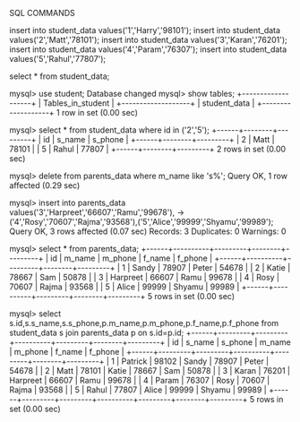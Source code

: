 SQL COMMANDS

insert into student_data values('1','Harry','98101');
insert into student_data values('2','Matt','78101');
insert into student_data values('3','Karan','76201');
insert into student_data values('4','Param','76307');
insert into student_data values('5','Rahul','77807');

select * from student_data;

mysql> use student;
Database changed
mysql> show tables;
+-------------------+
| Tables_in_student |
+-------------------+
| student_data      |
+-------------------+
1 row in set (0.00 sec)

mysql> select * from student_data where id in ('2','5');
+------+--------+---------+
| id   | s_name | s_phone |
+------+--------+---------+
|    2 | Matt   |   78101 |
|    5 | Rahul  |   77807 |
+------+--------+---------+
2 rows in set (0.00 sec)

mysql> delete from parents_data where m_name like 's%';
Query OK, 1 row affected (0.29 sec)

mysql> insert into parents_data values('3','Harpreet','66607','Ramu','99678'),
    -> ('4','Rosy','70607','Rajma','93568'),('5','Alice','99999','Shyamu','99989');
Query OK, 3 rows affected (0.07 sec)
Records: 3  Duplicates: 0  Warnings: 0

mysql> select * from parents_data;
+------+----------+---------+--------+---------+
| id   | m_name   | m_phone | f_name | f_phone |
+------+----------+---------+--------+---------+
|    1 | Sandy    |   78907 | Peter  |   54678 |
|    2 | Katie    |   78667 | Sam    |   50878 |
|    3 | Harpreet |   66607 | Ramu   |   99678 |
|    4 | Rosy     |   70607 | Rajma  |   93568 |
|    5 | Alice    |   99999 | Shyamu |   99989 |
+------+----------+---------+--------+---------+
5 rows in set (0.00 sec)

mysql> select s.id,s.s_name,s.s_phone,p.m_name,p.m_phone,p.f_name,p.f_phone from student_data s join parents_data p on s.id=p.id;
+------+---------+---------+----------+---------+--------+---------+
| id   | s_name  | s_phone | m_name   | m_phone | f_name | f_phone |
+------+---------+---------+----------+---------+--------+---------+
|    1 | Patrick |   98102 | Sandy    |   78907 | Peter  |   54678 |
|    2 | Matt    |   78101 | Katie    |   78667 | Sam    |   50878 |
|    3 | Karan   |   76201 | Harpreet |   66607 | Ramu   |   99678 |
|    4 | Param   |   76307 | Rosy     |   70607 | Rajma  |   93568 |
|    5 | Rahul   |   77807 | Alice    |   99999 | Shyamu |   99989 |
+------+---------+---------+----------+---------+--------+---------+
5 rows in set (0.00 sec)
